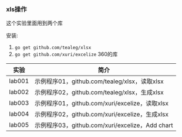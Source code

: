 ### xls操作
这个实验里面用到两个库

安装:

1. `go get github.com/tealeg/xlsx`
2. `go get github.com/xuri/excelize` 360的库

|实验|简介|
|---|---|
|lab001|示例程序01，github.com/tealeg/xlsx，读取xlsx|
|lab002|示例程序02，github.com/tealeg/xlsx，生成xlsx|
|lab003|示例程序01，github.com/xuri/excelize，读取xlsx|
|lab004|示例程序02，github.com/xuri/excelize，生成xlsx|
|lab005|示例程序03，github.com/xuri/excelize，Add chart|